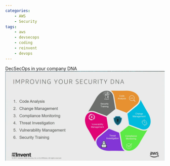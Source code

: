 ```yaml
---
categories:
    - AWS
    - Security
tags:
    - aws
    - devsecops
    - coding
    - reinvent
    - devops
---
```


DecSecOps in your company DNA ![devsecops-in-your-company-dna](/assets/images/devsecops-in-your-company-dna.png)
